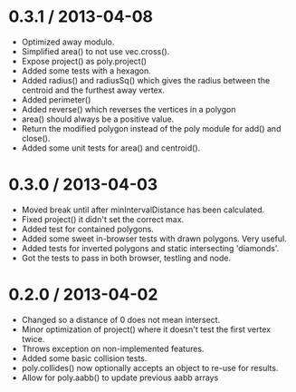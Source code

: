 
0.3.1 / 2013-04-08
==================

  * Optimized away modulo.
  * Simplified area() to not use vec.cross().
  * Expose project() as poly.project()
  * Added some tests with a hexagon.
  * Added radius() and radiusSq() which gives the radius between the centroid and the furthest away vertex.
  * Added perimeter()
  * Added reverse() which reverses the vertices in a polygon
  * area() should always be a positive value.
  * Return the modified polygon instead of the poly module for add() and close().
  * Added some unit tests for area() and centroid().

0.3.0 / 2013-04-03
==================

  * Moved break until after minIntervalDistance has been calculated.
  * Fixed project() it didn't set the correct max.
  * Added test for contained polygons.
  * Added some sweet in-browser tests with drawn polygons. Very useful.
  * Added tests for inverted polygons and static intersecting 'diamonds'.
  * Got the tests to pass in both browser, testling and node.

0.2.0 / 2013-04-02
==================

  * Changed so a distance of 0 does not mean intersect.
  * Minor optimization of project() where it doesn't test the first vertex twice.
  * Throws exception on non-implemented features.
  * Added some basic collision tests.
  * poly.collides() now optionally accepts an object to re-use for results.
  * Allow for poly.aabb() to update previous aabb arrays
